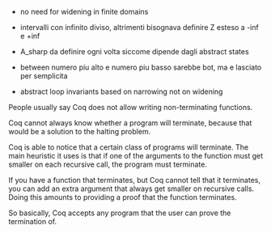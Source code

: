 - no need for widening in finite domains

- intervalli con infinito diviso, altrimenti bisognava definire Z esteso a -inf e +inf

- A_sharp da definire ogni volta siccome dipende dagli abstract states

- between numero piu alto e numero piu basso sarebbe bot, ma e lasciato per semplicita

- abstract loop invariants based on narrowing not on widening


People usually say Coq does not allow writing non-terminating functions.

Coq cannot always know whether a program will terminate, because that would be a solution to the halting problem.

Coq is able to notice that a certain class of programs will terminate. The main heuristic it uses is that if one of the arguments to the function must get smaller on each recursive call, the program must terminate.

If you have a function that terminates, but Coq cannot tell that it terminates, you can add an extra argument that always get smaller on recursive calls. Doing this amounts to providing a proof that the function terminates.

So basically, Coq accepts any program that the user can prove the termination of.